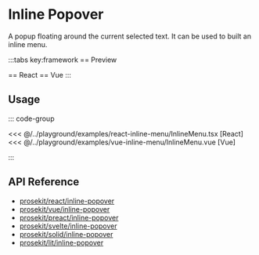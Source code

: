 # Inline Popover

A popup floating around the current selected text. It can be used to built an inline menu.

<script setup>
import { ExamplePlaygroundLazy } from '../../components/example-playground-lazy'
import App from '../../components/vue-inline-menu/app.vue'
</script>

:::tabs key:framework
== Preview

<ClientOnly><div class="p-2"><App/></div></ClientOnly>
== React
<ExamplePlaygroundLazy example="react-inline-menu" />
== Vue
<ExamplePlaygroundLazy example="vue-inline-menu" />
:::

## Usage

::: code-group

<<< @/../playground/examples/react-inline-menu/InlineMenu.tsx [React]
<<< @/../playground/examples/vue-inline-menu/InlineMenu.vue [Vue]

:::

## API Reference

- [prosekit/react/inline-popover](/references/react/inline-popover)
- [prosekit/vue/inline-popover](/references/vue/inline-popover)
- [prosekit/preact/inline-popover](/references/preact/inline-popover)
- [prosekit/svelte/inline-popover](/references/svelte/inline-popover)
- [prosekit/solid/inline-popover](/references/solid/inline-popover)
- [prosekit/lit/inline-popover](/references/lit/inline-popover)
